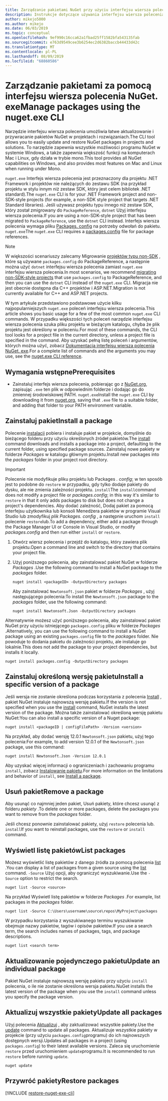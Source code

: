 ```yaml
---
title: Zarządzanie pakietami NuGet przy użyciu interfejsu wiersza polecenia NuGet. exe
description: Instrukcje dotyczące używania interfejsu wiersza polecenia NuGet. exe do pracy z pakietami NuGet.
author: mikejo5000
ms.author: mikejo
ms.date: 06/03/2019
ms.topic: conceptual
ms.openlocfilehash: 9ef990c16cca62a1fbad25ff1582bfa543135fab
ms.sourcegitcommit: e763d9549cee3b6254ec2d6382baccb44433d42c
ms.translationtype: MT
ms.contentlocale: pl-PL
ms.lasthandoff: 08/09/2019
ms.locfileid: "68860586"
---
```

# <a name="manage-packages-using-the-nugetexe-cli"></a><span data-ttu-id="965c6-103">Zarządzanie pakietami za pomocą interfejsu wiersza polecenia NuGet. exe</span><span class="sxs-lookup"><span data-stu-id="965c6-103">Manage packages using the nuget.exe CLI</span></span>

<span data-ttu-id="965c6-104">Narzędzie interfejsu wiersza polecenia umożliwia łatwe aktualizowanie i przywracanie pakietów NuGet w projektach i rozwiązaniach.</span><span class="sxs-lookup"><span data-stu-id="965c6-104">The CLI tool allows you to easily update and restore NuGet packages in projects and solutions.</span></span> <span data-ttu-id="965c6-105">To narzędzie zapewnia wszystkie możliwości programu NuGet w systemie Windows, a także zapewnia większość funkcji na komputerach Mac i Linux, gdy działa w trybie mono.</span><span class="sxs-lookup"><span data-stu-id="965c6-105">This tool provides all NuGet capabilities on Windows, and also provides most features on Mac and Linux when running under Mono.</span></span>

<span data-ttu-id="965c6-106">`nuget.exe` Interfejs wiersza polecenia jest przeznaczony dla projektu .NET Framework i projektów nie należących do zestawu SDK (na przykład projektu w stylu innym niż zestaw SDK, który jest celem bibliotek .NET standard).</span><span class="sxs-lookup"><span data-stu-id="965c6-106">The `nuget.exe` CLI is for your .NET Framework project and non-SDK-style projects (for example, a non-SDK style project that targets .NET Standard libraries).</span></span> <span data-ttu-id="965c6-107">Jeśli używasz projektu typu innego niż zestaw SDK, który został zmigrowany do `PackageReference`, `dotnet` Użyj interfejsu wiersza polecenia.</span><span class="sxs-lookup"><span data-stu-id="965c6-107">If you are using a non-SDK-style project that has been migrated to `PackageReference`, use the `dotnet` CLI instead.</span></span> <span data-ttu-id="965c6-108">Interfejs wiersza polecenia wymaga pliku [Packages. config](../reference/packages-config.md) na potrzeby odwołań do pakietu. `nuget.exe`</span><span class="sxs-lookup"><span data-stu-id="965c6-108">The `nuget.exe` CLI requires a [packages.config](../reference/packages-config.md) file for package references.</span></span>

> [!NOTE]
> <span data-ttu-id="965c6-109">W większości scenariuszy zalecamy Migrowanie [projektów typu non-SDK](../reference/migrate-packages-config-to-package-reference.md) , które są używane `packages.config` do PackageReference, a następnie można użyć `dotnet` interfejsu wiersza polecenia zamiast `nuget.exe` interfejsu wiersza polecenia.</span><span class="sxs-lookup"><span data-stu-id="965c6-109">In most scenarios, we recommend [migrating non-SDK-style projects](../reference/migrate-packages-config-to-package-reference.md) that use `packages.config` to PackageReference, and then you can use the `dotnet` CLI instead of the `nuget.exe` CLI.</span></span> <span data-ttu-id="965c6-110">Migracja nie jest obecnie dostępna dla C++ projektów i ASP.NET.</span><span class="sxs-lookup"><span data-stu-id="965c6-110">Migration is not currently available for C++ and ASP.NET projects.</span></span>

<span data-ttu-id="965c6-111">W tym artykule przedstawiono podstawowe użycie kilku najpopularniejszych `nuget.exe` poleceń interfejsu wiersza polecenia.</span><span class="sxs-lookup"><span data-stu-id="965c6-111">This article shows you basic usage for a few of the most common `nuget.exe` CLI commands.</span></span> <span data-ttu-id="965c6-112">W przypadku większości tych poleceń narzędzie interfejsu wiersza polecenia szuka pliku projektu w bieżącym katalogu, chyba że plik projektu jest określony w poleceniu.</span><span class="sxs-lookup"><span data-stu-id="965c6-112">For most of these commands, the CLI tool looks for a project file in the current directory, unless a project file is specified in the command.</span></span> <span data-ttu-id="965c6-113">Aby uzyskać pełną listę poleceń i argumentów, których można użyć, zobacz [Dokumentacja interfejsu wiersza polecenia NuGet. exe](../reference/nuget-exe-cli-reference.md).</span><span class="sxs-lookup"><span data-stu-id="965c6-113">For a complete list of commands and the arguments you may use, see the [nuget.exe CLI reference](../reference/nuget-exe-cli-reference.md).</span></span>

## <a name="prerequisites"></a><span data-ttu-id="965c6-114">Wymagania wstępne</span><span class="sxs-lookup"><span data-stu-id="965c6-114">Prerequisites</span></span>

- <span data-ttu-id="965c6-115">Zainstaluj interfejs wiersza polecenia, pobierając go z [NuGet.org](https://dist.nuget.org/win-x86-commandline/latest/nuget.exe), zapisując `.exe` ten plik w odpowiednim folderze i dodając go do zmiennej środowiskowej PATH. `nuget.exe`</span><span class="sxs-lookup"><span data-stu-id="965c6-115">Install the `nuget.exe` CLI by downloading it from [nuget.org](https://dist.nuget.org/win-x86-commandline/latest/nuget.exe), saving that `.exe` file to a suitable folder, and adding that folder to your PATH environment variable.</span></span>

## <a name="install-a-package"></a><span data-ttu-id="965c6-116">Zainstaluj pakiet</span><span class="sxs-lookup"><span data-stu-id="965c6-116">Install a package</span></span>

<span data-ttu-id="965c6-117">Polecenie [instalacji](../reference/cli-reference/cli-ref-install.md) pobiera i instaluje pakiet w projekcie, domyślnie do bieżącego folderu przy użyciu określonych źródeł pakietów.</span><span class="sxs-lookup"><span data-stu-id="965c6-117">The [install](../reference/cli-reference/cli-ref-install.md) command downloads and installs a package into a project, defaulting to the current folder, using specified package sources.</span></span> <span data-ttu-id="965c6-118">Zainstaluj nowe pakiety w folderze *Packages* w katalogu głównym projektu.</span><span class="sxs-lookup"><span data-stu-id="965c6-118">Install new packages into the *packages* folder in your project root directory.</span></span>

> [!IMPORTANT]
> <span data-ttu-id="965c6-119">Polecenie nie modyfikuje pliku projektu lub Packages *. config*; w ten sposób jest to podobne do `restore` w przypadku, gdy tylko dodaje pakiety do dysku, ale nie zmienia zależności projektu. `install`</span><span class="sxs-lookup"><span data-stu-id="965c6-119">The `install`command does not modify a project file or *packages.config*; in this way it's similar to `restore` in that it only adds packages to disk but does not change a project's dependencies.</span></span> <span data-ttu-id="965c6-120">Aby dodać zależność, Dodaj pakiet za pomocą interfejsu użytkownika lub konsoli Menedżera pakietów w programie Visual Studio lub zmodyfikuj *plik Packages. config* , a następnie uruchom `install` polecenie `restore`lub.</span><span class="sxs-lookup"><span data-stu-id="965c6-120">To add a dependency, either add a package through the Package Manager UI or Console in Visual Studio, or modify *packages.config* and then run either `install` or `restore`.</span></span>

1. <span data-ttu-id="965c6-121">Otwórz wiersz polecenia i przejdź do katalogu, który zawiera plik projektu.</span><span class="sxs-lookup"><span data-stu-id="965c6-121">Open a command line and switch to the directory that contains your project file.</span></span>

2. <span data-ttu-id="965c6-122">Użyj poniższego polecenia, aby zainstalować pakiet NuGet w folderze *Packages* .</span><span class="sxs-lookup"><span data-stu-id="965c6-122">Use the following command to install a NuGet package to the *packages* folder.</span></span>

    ```cli
    nuget install <packageID> -OutputDirectory packages
    ```

    <span data-ttu-id="965c6-123">Aby zainstalować `Newtonsoft.json` pakiet w folderze *Packages* , użyj następującego polecenia:</span><span class="sxs-lookup"><span data-stu-id="965c6-123">To install the `Newtonsoft.json` package to the *packages* folder, use the following command:</span></span>

    ```cli
    nuget install Newtonsoft.Json -OutputDirectory packages
    ```

<span data-ttu-id="965c6-124">Alternatywnie możesz użyć poniższego polecenia, aby zainstalować pakiet NuGet przy użyciu istniejącego `packages.config` pliku w folderze *Packages* .</span><span class="sxs-lookup"><span data-stu-id="965c6-124">Alternatively, you can use the following command to install a NuGet package using an existing `packages.config` file to the *packages* folder.</span></span> <span data-ttu-id="965c6-125">Nie powoduje to dodania pakietu do zależności projektu, ale instaluje go lokalnie.</span><span class="sxs-lookup"><span data-stu-id="965c6-125">This does not add the package to your project dependencies, but installs it locally.</span></span>

```cli
nuget install packages.config -OutputDirectory packages
```

## <a name="install-a-specific-version-of-a-package"></a><span data-ttu-id="965c6-126">Zainstaluj określoną wersję pakietu</span><span class="sxs-lookup"><span data-stu-id="965c6-126">Install a specific version of a package</span></span>

<span data-ttu-id="965c6-127">Jeśli wersja nie zostanie określona podczas korzystania z polecenia [Install](../reference/cli-reference/cli-ref-install.md) , pakiet NuGet instaluje najnowszą wersję pakietu.</span><span class="sxs-lookup"><span data-stu-id="965c6-127">If the version is not specified when you use the [install](../reference/cli-reference/cli-ref-install.md) command, NuGet installs the latest version of the package.</span></span> <span data-ttu-id="965c6-128">Można także zainstalować określoną wersję pakietu NuGet:</span><span class="sxs-lookup"><span data-stu-id="965c6-128">You can also install a specific version of a Nuget package:</span></span>

```cli
nuget install <packageID | configFilePath> -Version <version>
```

<span data-ttu-id="965c6-129">Na przykład, aby dodać wersję 12.0.1 `Newtonsoft.json` pakietu, użyj tego polecenia:</span><span class="sxs-lookup"><span data-stu-id="965c6-129">For example, to add version 12.0.1 of the `Newtonsoft.json` package, use this command:</span></span>

```cli
nuget install Newtonsoft.Json -Version 12.0.1
```

<span data-ttu-id="965c6-130">Aby uzyskać więcej informacji o ograniczeniach i zachowaniu programu `install`, zobacz [Instalowanie pakietu](#install-a-package).</span><span class="sxs-lookup"><span data-stu-id="965c6-130">For more information on the limitations and behavior of `install`, see [Install a package](#install-a-package).</span></span>

## <a name="remove-a-package"></a><span data-ttu-id="965c6-131">Usuń pakiet</span><span class="sxs-lookup"><span data-stu-id="965c6-131">Remove a package</span></span>

<span data-ttu-id="965c6-132">Aby usunąć co najmniej jeden pakiet, Usuń pakiety, które chcesz usunąć z folderu *pakiety* .</span><span class="sxs-lookup"><span data-stu-id="965c6-132">To delete one or more packages, delete the packages you want to remove from the *packages* folder.</span></span>

<span data-ttu-id="965c6-133">Jeśli chcesz ponownie zainstalować pakiety, użyj `restore` polecenia lub. `install`</span><span class="sxs-lookup"><span data-stu-id="965c6-133">If you want to reinstall packages, use the `restore` or `install` command.</span></span>

## <a name="list-packages"></a><span data-ttu-id="965c6-134">Wyświetl listę pakietów</span><span class="sxs-lookup"><span data-stu-id="965c6-134">List packages</span></span>

<span data-ttu-id="965c6-135">Możesz wyświetlić listę pakietów z danego źródła za pomocą polecenia [list](../reference/cli-reference/cli-ref-list.md) .</span><span class="sxs-lookup"><span data-stu-id="965c6-135">You can display a list of packages from a given source using the [list](../reference/cli-reference/cli-ref-list.md) command.</span></span> <span data-ttu-id="965c6-136">`-Source` Użyj opcji, aby ograniczyć wyszukiwanie.</span><span class="sxs-lookup"><span data-stu-id="965c6-136">Use the `-Source` option to restrict the search.</span></span>

```cli
nuget list -Source <source>
```

<span data-ttu-id="965c6-137">Na przykład Wyświetl listę pakietów w folderze *Packages* .</span><span class="sxs-lookup"><span data-stu-id="965c6-137">For example, list packages in the *packages* folder.</span></span>

```cli
nuget list -Source C:\Users\username\source\repos\MyProject\packages
```

<span data-ttu-id="965c6-138">W przypadku korzystania z wyszukiwanego terminu wyszukiwanie obejmuje nazwy pakietów, tagów i opisów pakietów.</span><span class="sxs-lookup"><span data-stu-id="965c6-138">If you use a search term, the search includes names of packages, tags, and package descriptions.</span></span>

```cli
nuget list <search term>
```

## <a name="update-an-individual-package"></a><span data-ttu-id="965c6-139">Aktualizowanie pojedynczego pakietu</span><span class="sxs-lookup"><span data-stu-id="965c6-139">Update an individual package</span></span>

<span data-ttu-id="965c6-140">Pakiet NuGet instaluje najnowszą wersję pakietu przy użyciu `install` polecenia, o ile nie zostanie określona wersja pakietu.</span><span class="sxs-lookup"><span data-stu-id="965c6-140">NuGet installs the latest version of the package when you use the `install` command unless you specify the package version.</span></span>

## <a name="update-all-packages"></a><span data-ttu-id="965c6-141">Aktualizuj wszystkie pakiety</span><span class="sxs-lookup"><span data-stu-id="965c6-141">Update all packages</span></span>

<span data-ttu-id="965c6-142">Użyj polecenia [Aktualizuj](../reference/cli-reference/cli-ref-update.md) , aby zaktualizować wszystkie pakiety.</span><span class="sxs-lookup"><span data-stu-id="965c6-142">Use the [update](../reference/cli-reference/cli-ref-update.md) command to update all packages.</span></span> <span data-ttu-id="965c6-143">Aktualizuje wszystkie pakiety w projekcie (przy użyciu `packages.config`programu) do ich najnowszych dostępnych wersji.</span><span class="sxs-lookup"><span data-stu-id="965c6-143">Updates all packages in a project (using `packages.config`) to their latest available versions.</span></span> <span data-ttu-id="965c6-144">Zaleca się uruchomienie `restore` przed uruchomieniem `update`programu.</span><span class="sxs-lookup"><span data-stu-id="965c6-144">It is recommended to run `restore` before running `update`.</span></span>

```cli
nuget update
```

## <a name="restore-packages"></a><span data-ttu-id="965c6-145">Przywróć pakiety</span><span class="sxs-lookup"><span data-stu-id="965c6-145">Restore packages</span></span>

[!INCLUDE [restore-nuget-exe-cli](includes/restore-nuget-exe-cli.md)]
